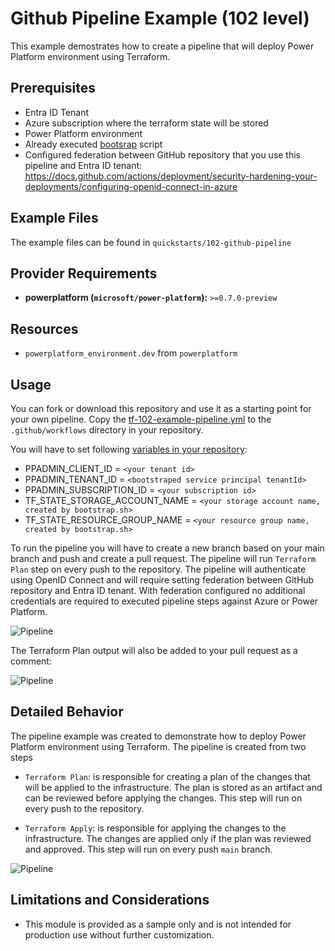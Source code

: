<!-- This document is auto-generated. Do not edit directly. Make changes to README.md.tmpl instead. -->
# Github Pipeline Example (102 level)

This example demostrates how to create a pipeline that will deploy Power Platform environment using Terraform.

## Prerequisites

- Entra ID Tenant
- Azure subscription where the terraform state will be stored
- Power Platform environment
- Already executed [bootsrap](../../bootstrap/README.md) script
- Configured federation between GitHub repository that you use this pipeline and Entra ID tenant: <https://docs.github.com/actions/deployment/security-hardening-your-deployments/configuring-openid-connect-in-azure>

## Example Files

The example files can be found in `quickstarts/102-github-pipeline`

## Provider Requirements
- **powerplatform (`microsoft/power-platform`):** `>=0.7.0-preview`

## Resources
- `powerplatform_environment.dev` from `powerplatform`

## Usage

You can fork or download this repository and use it as a starting point for your own pipeline. Copy the [tf-102-example-pipeline.yml](./tf-102-example-pipeline.yml) to the `.github/workflows` directory in your repository.

You will have to set following [variables in your repository](https://docs.github.com/actions/learn-github-actions/variables):

- PPADMIN_CLIENT_ID = `<your tenant id>`
- PPADMIN_TENANT_ID = `<bootstraped service principal tenantId>`
- PPADMIN_SUBSCRIPTION_ID = `<your subscription id>`
- TF_STATE_STORAGE_ACCOUNT_NAME = `<your storage account name, created by bootstrap.sh>`
- TF_STATE_RESOURCE_GROUP_NAME  = `<your resource group name, created by bootstrap.sh>`

To run the pipeline you will have to create a new branch based on your main branch and push and create a pull request. The pipeline will run `Terraform Plan` step on every push to the repository.
The pipeline will authenticate using OpenID Connect and will require setting federation between GitHub repository and Entra ID tenant. With federation configured no additional credentials are required to executed pipeline steps against Azure or Power Platform.

![Pipeline](./.img/pr_approval.png)

The Terraform Plan output will also be added to your pull request as a comment:

![Pipeline](./.img/plan_output.png)

## Detailed Behavior

The pipeline example was created to demonstrate how to deploy Power Platform environment using Terraform. The pipeline is created from two steps

- `Terraform Plan`: is responsible for creating a plan of the changes that will be applied to the infrastructure. The plan is stored as an artifact and can be reviewed before applying the changes. This step will run on every push to the repository.

- `Terraform Apply`: is responsible for applying the changes to the infrastructure. The changes are applied only if the plan was reviewed and approved. This step will run on every push `main` branch.

![Pipeline](./.img/terraform_apply.png)

## Limitations and Considerations

- This module is provided as a sample only and is not intended for production use without further customization.
